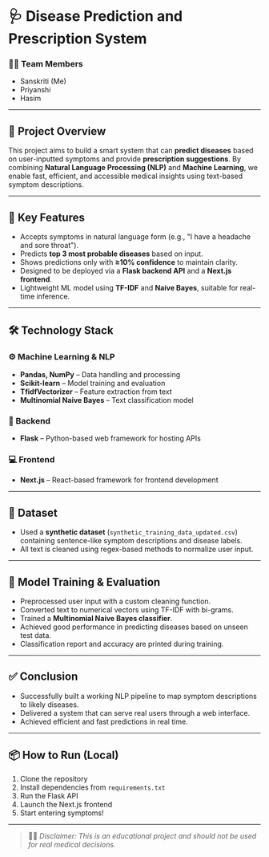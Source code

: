 # 🩺 Disease Prediction and Prescription System

### 👨‍💻 Team Members
- Sanskriti (Me)
- Priyanshi
- Hasim

---

## 📌 Project Overview

This project aims to build a smart system that can **predict diseases** based on user-inputted symptoms and provide **prescription suggestions**. By combining **Natural Language Processing (NLP)** and **Machine Learning**, we enable fast, efficient, and accessible medical insights using text-based symptom descriptions.

---

## 🎯 Key Features

- Accepts symptoms in natural language form (e.g., "I have a headache and sore throat").
- Predicts **top 3 most probable diseases** based on input.
- Shows predictions only with **≥10% confidence** to maintain clarity.
- Designed to be deployed via a **Flask backend API** and a **Next.js frontend**.
- Lightweight ML model using **TF-IDF** and **Naive Bayes**, suitable for real-time inference.

---

## 🛠 Technology Stack

### ⚙️ Machine Learning & NLP
- **Pandas, NumPy** – Data handling and processing
- **Scikit-learn** – Model training and evaluation
- **TfidfVectorizer** – Feature extraction from text
- **Multinomial Naive Bayes** – Text classification model

### 🧠 Backend
- **Flask** – Python-based web framework for hosting APIs

### 💻 Frontend
- **Next.js** – React-based framework for frontend development

---

## 📁 Dataset

- Used a **synthetic dataset** (`synthetic_training_data_updated.csv`) containing sentence-like symptom descriptions and disease labels.
- All text is cleaned using regex-based methods to normalize user input.

---

## 🧪 Model Training & Evaluation

- Preprocessed user input with a custom cleaning function.
- Converted text to numerical vectors using TF-IDF with bi-grams.
- Trained a **Multinomial Naive Bayes classifier**.
- Achieved good performance in predicting diseases based on unseen test data.
- Classification report and accuracy are printed during training.

---


## ✅ Conclusion

- Successfully built a working NLP pipeline to map symptom descriptions to likely diseases.
- Delivered a system that can serve real users through a web interface.
- Achieved efficient and fast predictions in real time.

---


## 📦 How to Run (Local)

1. Clone the repository
2. Install dependencies from `requirements.txt`
3. Run the Flask API
4. Launch the Next.js frontend
5. Start entering symptoms!

---

> 👩‍⚕️ *Disclaimer: This is an educational project and should not be used for real medical decisions.*

